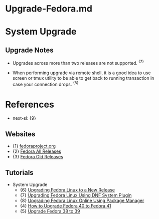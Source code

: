 # Upgrade-Fedora.md

# System Upgrade

## Upgrade Notes

* Upgrades across more than two releases are not supported. <sup>{7}</sup>

* When performing upgrade via remote shell, it is a good idea to use screen or tmux utility to be able to get back to running transaction in case your connection drops. <sup>{8}</sup>

# References

* next-sl: {9}

## Websites

* {1} [fedoraproject.org](https://fedoraproject.org/)
* {2} [Fedora All Releases](https://dl.fedoraproject.org/pub/fedora/linux/releases/)
* {3} [Fedora Old Releases](https://archives.fedoraproject.org/pub/archive/fedora/linux/releases/)

## Tutorials

* System Upgrade
  * {6} [Upgrading Fedora Linux to a New Release](https://docs.fedoraproject.org/en-US/quick-docs/upgrading-fedora-new-release/)
  * {7} [Upgrading Fedora Linux Using DNF System Plugin](https://docs.fedoraproject.org/en-US/quick-docs/upgrading-fedora-offline/)
  * {8} [Upgrading Fedora Linux Online Using Package Manager](https://docs.fedoraproject.org/en-US/quick-docs/upgrading-fedora-online/)
  * {4} [How to Upgrade Fedora 40 to Fedora 41](https://www.tecmint.com/fedora-upgrade-guide/)
  * {5} [Upgrade Fedora 38 to 39](https://www.reddit.com/r/Fedora/comments/17v4d8j/upgrade_fedora_38_to_39/)
